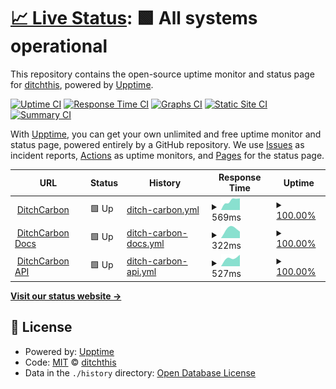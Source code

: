 # [📈 Live Status](https://ditchthis.github.io/upptime-monitoring): <!--live status--> **🟩 All systems operational**

This repository contains the open-source uptime monitor and status page for [ditchthis](https://ditchthis.github.io/upptime-monitoring), powered by [Upptime](https://github.com/upptime/upptime).

[![Uptime CI](https://github.com/ditchthis/upptime-monitoring/workflows/Uptime%20CI/badge.svg)](https://github.com/ditchthis/upptime-monitoring/actions?query=workflow%3A%22Uptime+CI%22)
[![Response Time CI](https://github.com/ditchthis/upptime-monitoring/workflows/Response%20Time%20CI/badge.svg)](https://github.com/ditchthis/upptime-monitoring/actions?query=workflow%3A%22Response+Time+CI%22)
[![Graphs CI](https://github.com/ditchthis/upptime-monitoring/workflows/Graphs%20CI/badge.svg)](https://github.com/ditchthis/upptime-monitoring/actions?query=workflow%3A%22Graphs+CI%22)
[![Static Site CI](https://github.com/ditchthis/upptime-monitoring/workflows/Static%20Site%20CI/badge.svg)](https://github.com/ditchthis/upptime-monitoring/actions?query=workflow%3A%22Static+Site+CI%22)
[![Summary CI](https://github.com/ditchthis/upptime-monitoring/workflows/Summary%20CI/badge.svg)](https://github.com/ditchthis/upptime-monitoring/actions?query=workflow%3A%22Summary+CI%22)

With [Upptime](https://upptime.js.org), you can get your own unlimited and free uptime monitor and status page, powered entirely by a GitHub repository. We use [Issues](https://github.com/ditchthis/upptime-monitoring/issues) as incident reports, [Actions](https://github.com/ditchthis/upptime-monitoring/actions) as uptime monitors, and [Pages](https://ditchthis.github.io/upptime-monitoring) for the status page.

<!--start: status pages-->
<!-- This summary is generated by Upptime (https://github.com/upptime/upptime) -->
<!-- Do not edit this manually, your changes will be overwritten -->
<!-- prettier-ignore -->
| URL | Status | History | Response Time | Uptime |
| --- | ------ | ------- | ------------- | ------ |
| <img alt="" src="https://icons.duckduckgo.com/ip3/ditchcarbon.com.ico" height="13"> [DitchCarbon](https://ditchcarbon.com/) | 🟩 Up | [ditch-carbon.yml](https://github.com/ditchthis/upptime-monitoring/commits/HEAD/history/ditch-carbon.yml) | <details><summary><img alt="Response time graph" src="./graphs/ditch-carbon/response-time-week.png" height="20"> 569ms</summary><br><a href="https://ditchthis.github.io/upptime-monitoring/history/ditch-carbon"><img alt="Response time 569" src="https://img.shields.io/endpoint?url=https%3A%2F%2Fraw.githubusercontent.com%2Fditchthis%2Fupptime-monitoring%2FHEAD%2Fapi%2Fditch-carbon%2Fresponse-time.json"></a><br><a href="https://ditchthis.github.io/upptime-monitoring/history/ditch-carbon"><img alt="24-hour response time 569" src="https://img.shields.io/endpoint?url=https%3A%2F%2Fraw.githubusercontent.com%2Fditchthis%2Fupptime-monitoring%2FHEAD%2Fapi%2Fditch-carbon%2Fresponse-time-day.json"></a><br><a href="https://ditchthis.github.io/upptime-monitoring/history/ditch-carbon"><img alt="7-day response time 569" src="https://img.shields.io/endpoint?url=https%3A%2F%2Fraw.githubusercontent.com%2Fditchthis%2Fupptime-monitoring%2FHEAD%2Fapi%2Fditch-carbon%2Fresponse-time-week.json"></a><br><a href="https://ditchthis.github.io/upptime-monitoring/history/ditch-carbon"><img alt="30-day response time 569" src="https://img.shields.io/endpoint?url=https%3A%2F%2Fraw.githubusercontent.com%2Fditchthis%2Fupptime-monitoring%2FHEAD%2Fapi%2Fditch-carbon%2Fresponse-time-month.json"></a><br><a href="https://ditchthis.github.io/upptime-monitoring/history/ditch-carbon"><img alt="1-year response time 569" src="https://img.shields.io/endpoint?url=https%3A%2F%2Fraw.githubusercontent.com%2Fditchthis%2Fupptime-monitoring%2FHEAD%2Fapi%2Fditch-carbon%2Fresponse-time-year.json"></a></details> | <details><summary><a href="https://ditchthis.github.io/upptime-monitoring/history/ditch-carbon">100.00%</a></summary><a href="https://ditchthis.github.io/upptime-monitoring/history/ditch-carbon"><img alt="All-time uptime 100.00%" src="https://img.shields.io/endpoint?url=https%3A%2F%2Fraw.githubusercontent.com%2Fditchthis%2Fupptime-monitoring%2FHEAD%2Fapi%2Fditch-carbon%2Fuptime.json"></a><br><a href="https://ditchthis.github.io/upptime-monitoring/history/ditch-carbon"><img alt="24-hour uptime 100.00%" src="https://img.shields.io/endpoint?url=https%3A%2F%2Fraw.githubusercontent.com%2Fditchthis%2Fupptime-monitoring%2FHEAD%2Fapi%2Fditch-carbon%2Fuptime-day.json"></a><br><a href="https://ditchthis.github.io/upptime-monitoring/history/ditch-carbon"><img alt="7-day uptime 100.00%" src="https://img.shields.io/endpoint?url=https%3A%2F%2Fraw.githubusercontent.com%2Fditchthis%2Fupptime-monitoring%2FHEAD%2Fapi%2Fditch-carbon%2Fuptime-week.json"></a><br><a href="https://ditchthis.github.io/upptime-monitoring/history/ditch-carbon"><img alt="30-day uptime 100.00%" src="https://img.shields.io/endpoint?url=https%3A%2F%2Fraw.githubusercontent.com%2Fditchthis%2Fupptime-monitoring%2FHEAD%2Fapi%2Fditch-carbon%2Fuptime-month.json"></a><br><a href="https://ditchthis.github.io/upptime-monitoring/history/ditch-carbon"><img alt="1-year uptime 100.00%" src="https://img.shields.io/endpoint?url=https%3A%2F%2Fraw.githubusercontent.com%2Fditchthis%2Fupptime-monitoring%2FHEAD%2Fapi%2Fditch-carbon%2Fuptime-year.json"></a></details>
| <img alt="" src="https://icons.duckduckgo.com/ip3/docs.ditchcarbon.com.ico" height="13"> [DitchCarbon Docs](https://docs.ditchcarbon.com/) | 🟩 Up | [ditch-carbon-docs.yml](https://github.com/ditchthis/upptime-monitoring/commits/HEAD/history/ditch-carbon-docs.yml) | <details><summary><img alt="Response time graph" src="./graphs/ditch-carbon-docs/response-time-week.png" height="20"> 322ms</summary><br><a href="https://ditchthis.github.io/upptime-monitoring/history/ditch-carbon-docs"><img alt="Response time 322" src="https://img.shields.io/endpoint?url=https%3A%2F%2Fraw.githubusercontent.com%2Fditchthis%2Fupptime-monitoring%2FHEAD%2Fapi%2Fditch-carbon-docs%2Fresponse-time.json"></a><br><a href="https://ditchthis.github.io/upptime-monitoring/history/ditch-carbon-docs"><img alt="24-hour response time 322" src="https://img.shields.io/endpoint?url=https%3A%2F%2Fraw.githubusercontent.com%2Fditchthis%2Fupptime-monitoring%2FHEAD%2Fapi%2Fditch-carbon-docs%2Fresponse-time-day.json"></a><br><a href="https://ditchthis.github.io/upptime-monitoring/history/ditch-carbon-docs"><img alt="7-day response time 322" src="https://img.shields.io/endpoint?url=https%3A%2F%2Fraw.githubusercontent.com%2Fditchthis%2Fupptime-monitoring%2FHEAD%2Fapi%2Fditch-carbon-docs%2Fresponse-time-week.json"></a><br><a href="https://ditchthis.github.io/upptime-monitoring/history/ditch-carbon-docs"><img alt="30-day response time 322" src="https://img.shields.io/endpoint?url=https%3A%2F%2Fraw.githubusercontent.com%2Fditchthis%2Fupptime-monitoring%2FHEAD%2Fapi%2Fditch-carbon-docs%2Fresponse-time-month.json"></a><br><a href="https://ditchthis.github.io/upptime-monitoring/history/ditch-carbon-docs"><img alt="1-year response time 322" src="https://img.shields.io/endpoint?url=https%3A%2F%2Fraw.githubusercontent.com%2Fditchthis%2Fupptime-monitoring%2FHEAD%2Fapi%2Fditch-carbon-docs%2Fresponse-time-year.json"></a></details> | <details><summary><a href="https://ditchthis.github.io/upptime-monitoring/history/ditch-carbon-docs">100.00%</a></summary><a href="https://ditchthis.github.io/upptime-monitoring/history/ditch-carbon-docs"><img alt="All-time uptime 100.00%" src="https://img.shields.io/endpoint?url=https%3A%2F%2Fraw.githubusercontent.com%2Fditchthis%2Fupptime-monitoring%2FHEAD%2Fapi%2Fditch-carbon-docs%2Fuptime.json"></a><br><a href="https://ditchthis.github.io/upptime-monitoring/history/ditch-carbon-docs"><img alt="24-hour uptime 100.00%" src="https://img.shields.io/endpoint?url=https%3A%2F%2Fraw.githubusercontent.com%2Fditchthis%2Fupptime-monitoring%2FHEAD%2Fapi%2Fditch-carbon-docs%2Fuptime-day.json"></a><br><a href="https://ditchthis.github.io/upptime-monitoring/history/ditch-carbon-docs"><img alt="7-day uptime 100.00%" src="https://img.shields.io/endpoint?url=https%3A%2F%2Fraw.githubusercontent.com%2Fditchthis%2Fupptime-monitoring%2FHEAD%2Fapi%2Fditch-carbon-docs%2Fuptime-week.json"></a><br><a href="https://ditchthis.github.io/upptime-monitoring/history/ditch-carbon-docs"><img alt="30-day uptime 100.00%" src="https://img.shields.io/endpoint?url=https%3A%2F%2Fraw.githubusercontent.com%2Fditchthis%2Fupptime-monitoring%2FHEAD%2Fapi%2Fditch-carbon-docs%2Fuptime-month.json"></a><br><a href="https://ditchthis.github.io/upptime-monitoring/history/ditch-carbon-docs"><img alt="1-year uptime 100.00%" src="https://img.shields.io/endpoint?url=https%3A%2F%2Fraw.githubusercontent.com%2Fditchthis%2Fupptime-monitoring%2FHEAD%2Fapi%2Fditch-carbon-docs%2Fuptime-year.json"></a></details>
| <img alt="" src="https://icons.duckduckgo.com/ip3/api.ditchcarbon.com.ico" height="13"> [DitchCarbon API](https://api.ditchcarbon.com/industries) | 🟩 Up | [ditch-carbon-api.yml](https://github.com/ditchthis/upptime-monitoring/commits/HEAD/history/ditch-carbon-api.yml) | <details><summary><img alt="Response time graph" src="./graphs/ditch-carbon-api/response-time-week.png" height="20"> 527ms</summary><br><a href="https://ditchthis.github.io/upptime-monitoring/history/ditch-carbon-api"><img alt="Response time 527" src="https://img.shields.io/endpoint?url=https%3A%2F%2Fraw.githubusercontent.com%2Fditchthis%2Fupptime-monitoring%2FHEAD%2Fapi%2Fditch-carbon-api%2Fresponse-time.json"></a><br><a href="https://ditchthis.github.io/upptime-monitoring/history/ditch-carbon-api"><img alt="24-hour response time 527" src="https://img.shields.io/endpoint?url=https%3A%2F%2Fraw.githubusercontent.com%2Fditchthis%2Fupptime-monitoring%2FHEAD%2Fapi%2Fditch-carbon-api%2Fresponse-time-day.json"></a><br><a href="https://ditchthis.github.io/upptime-monitoring/history/ditch-carbon-api"><img alt="7-day response time 527" src="https://img.shields.io/endpoint?url=https%3A%2F%2Fraw.githubusercontent.com%2Fditchthis%2Fupptime-monitoring%2FHEAD%2Fapi%2Fditch-carbon-api%2Fresponse-time-week.json"></a><br><a href="https://ditchthis.github.io/upptime-monitoring/history/ditch-carbon-api"><img alt="30-day response time 527" src="https://img.shields.io/endpoint?url=https%3A%2F%2Fraw.githubusercontent.com%2Fditchthis%2Fupptime-monitoring%2FHEAD%2Fapi%2Fditch-carbon-api%2Fresponse-time-month.json"></a><br><a href="https://ditchthis.github.io/upptime-monitoring/history/ditch-carbon-api"><img alt="1-year response time 527" src="https://img.shields.io/endpoint?url=https%3A%2F%2Fraw.githubusercontent.com%2Fditchthis%2Fupptime-monitoring%2FHEAD%2Fapi%2Fditch-carbon-api%2Fresponse-time-year.json"></a></details> | <details><summary><a href="https://ditchthis.github.io/upptime-monitoring/history/ditch-carbon-api">100.00%</a></summary><a href="https://ditchthis.github.io/upptime-monitoring/history/ditch-carbon-api"><img alt="All-time uptime 100.00%" src="https://img.shields.io/endpoint?url=https%3A%2F%2Fraw.githubusercontent.com%2Fditchthis%2Fupptime-monitoring%2FHEAD%2Fapi%2Fditch-carbon-api%2Fuptime.json"></a><br><a href="https://ditchthis.github.io/upptime-monitoring/history/ditch-carbon-api"><img alt="24-hour uptime 100.00%" src="https://img.shields.io/endpoint?url=https%3A%2F%2Fraw.githubusercontent.com%2Fditchthis%2Fupptime-monitoring%2FHEAD%2Fapi%2Fditch-carbon-api%2Fuptime-day.json"></a><br><a href="https://ditchthis.github.io/upptime-monitoring/history/ditch-carbon-api"><img alt="7-day uptime 100.00%" src="https://img.shields.io/endpoint?url=https%3A%2F%2Fraw.githubusercontent.com%2Fditchthis%2Fupptime-monitoring%2FHEAD%2Fapi%2Fditch-carbon-api%2Fuptime-week.json"></a><br><a href="https://ditchthis.github.io/upptime-monitoring/history/ditch-carbon-api"><img alt="30-day uptime 100.00%" src="https://img.shields.io/endpoint?url=https%3A%2F%2Fraw.githubusercontent.com%2Fditchthis%2Fupptime-monitoring%2FHEAD%2Fapi%2Fditch-carbon-api%2Fuptime-month.json"></a><br><a href="https://ditchthis.github.io/upptime-monitoring/history/ditch-carbon-api"><img alt="1-year uptime 100.00%" src="https://img.shields.io/endpoint?url=https%3A%2F%2Fraw.githubusercontent.com%2Fditchthis%2Fupptime-monitoring%2FHEAD%2Fapi%2Fditch-carbon-api%2Fuptime-year.json"></a></details>

<!--end: status pages-->

[**Visit our status website →**](https://ditchthis.github.io/upptime-monitoring)

## 📄 License

- Powered by: [Upptime](https://github.com/upptime/upptime)
- Code: [MIT](./LICENSE) © [ditchthis](https://ditchthis.github.io/upptime-monitoring)
- Data in the `./history` directory: [Open Database License](https://opendatacommons.org/licenses/odbl/1-0/)
